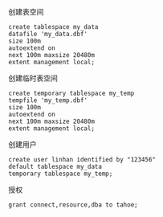 <!--
author: cailinhan
date: 2016-04-05
title: Oracle创建数据库
tags: oracle
category: database
status: publish
summary: 你好！GitBlog
-->
创建表空间
```
create tablespace my_data  
datafile 'my_data.dbf' 
size 100m  
autoextend on  
next 100m maxsize 20480m  
extent management local;
```
创建临时表空间
```
create temporary tablespace my_temp  
tempfile 'my_temp.dbf' 
size 100m  
autoextend on  
next 100m maxsize 20480m  
extent management local;
```
创建用户
```
create user linhan identified by "123456"  
default tablespace my_data  
temporary tablespace my_temp;
```
授权
```
grant connect,resource,dba to tahoe;
```
